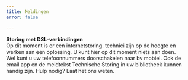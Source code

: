 ```yaml
---
title: Meldingen
error: false

---
```

**Storing met DSL-verbindingen**  
Op dit moment is er een internetstoring. technici zijn op de hoogte en werken aan een oplossing. U kunt hier op dit moment niets aan doen.   
Wel kunt u uw telefoonnummers doorschakelen naar bv mobiel. Ook de email app en de meldtekst Technische Storing in uw bibliotheek kunnen handig zijn. Hulp nodig? Laat het ons weten. 